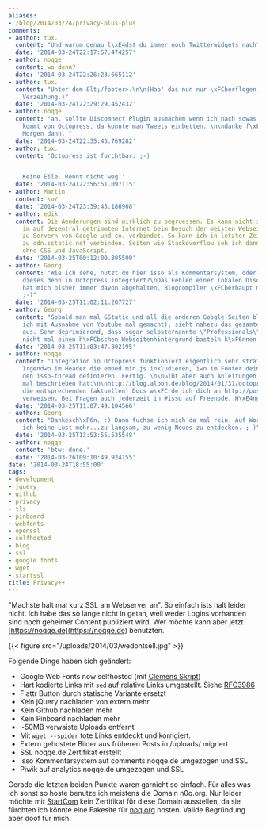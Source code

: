 ```yaml
---
aliases:
- /blog/2014/03/24/privacy-plus-plus
comments:
- author: tux.
  content: "Und warum genau l\xE4dst du immer noch Twitterwidgets nach?"
  date: '2014-03-24T22:17:57.474257'
- author: noqqe
  content: wo denn?
  date: '2014-03-24T22:26:23.665112'
- author: tux.
  content: "Unter dem &lt;/footer>.\n\n(Hab' das nun nur \xFCberflogen, nicht analysiert,
    Verzeihung.)"
  date: '2014-03-24T22:29:29.452432'
- author: noqqe
  content: "ah. sollte Discomnect Plugin ausmachem wenn ich nach sowas suche. \n\nDas
    kommt von Octopress, da konnte man Tweets einbetten. \n\ndanke f\xFCr den Hinweis.
    Morgen dann. "
  date: '2014-03-24T22:35:43.769282'
- author: tux.
  content: 'Octopress ist furchtbar. ;-)


    Keine Eile. Rennt nicht weg.'
  date: '2014-03-24T22:56:51.097115'
- author: Martin
  content: \o/
  date: '2014-03-24T23:39:45.186908'
- author: edik
  content: Die Aenderungen sind wirklich zu begruessen. Es kann nicht sein, dass man
    im auf dezentral getrimmten Internet beim Besuch der meisten Webseiten staendig
    zu Servern von Google und co. verbindet. So kann ich in letzter Zeit nur schlecht
    zu cdn.sstatic.net verbinden. Seiten wie Stackoverflow seh ich dann oldschoolmaessig
    ohne CSS und JavaScript.
  date: '2014-03-25T00:12:00.805500'
- author: Georg
  content: "Wie ich sehe, nutzt du hier isso als Kommentarsystem, oder?\nWie wird
    dieses denn in Octopress integriert?\nDas Fehlen einer lokalen Disqus-Alternative
    hat mich bisher immer davon abgehalten, Blogcompiler \xFCberhaupt mal auszuprobieren
    ;-)"
  date: '2014-03-25T11:02:11.207727'
- author: Georg
  content: "Sobald man mal GStatic und all die anderen Google-Seiten blockiert (habe
    ich mit Ausnahme von Youtube mal gemacht), sieht nahezu das gesamte Netz oldschoolm\xE4\xDFig
    aus. Sehr deprimierend, dass sogar selbsternannte \"Professionals\" ohne Google
    nicht mal einen h\xFCbschen Webseitenhintergrund basteln k\xF6nnen."
  date: '2014-03-25T11:03:47.802195'
- author: noqqe
  content: "Integration in Octopress funktioniert eigentlich sehr straight forward.
    Irgendwo im Header die embed.min.js inkludieren, iwo im Footer deines Post Templates
    den isso-thread definieren. Fertig. \n\nGibt aber auch Anleitungen wo das jemand
    mal beschrieben hat:\n\nhttp://blog.alboh.de/blog/2014/01/31/octopress-mit-isso-als-alternative-zu-disqus/\n\nF\xFCr
    die entsprechenden (aktuellen) Docs w\xFCrde ich dich an http://posativ.org/isso/docs/
    verweisen. Bei Fragen auch jederzeit in #isso auf Freenode. H\xE4nge da auch rum. "
  date: '2014-03-25T11:07:49.104566'
- author: Georg
  content: "Dankesch\xF6n. :) Dann fuchse ich mich da mal rein. Auf Wordpress habe
    ich keine Lust mehr...zu langsam, zu wenig Neues zu entdecken. ;-)"
  date: '2014-03-25T13:53:55.535548'
- author: noqqe
  content: 'btw: done.'
  date: '2014-03-26T09:10:49.924155'
date: '2014-03-24T18:55:00'
tags:
- development
- jquery
- github
- privacy
- tls
- pinboard
- webfonts
- openssl
- selfhosted
- blog
- ssl
- google fonts
- wget
- startssl
title: Privacy++
---
```


"Machste halt mal kurz SSL am Webserver an". So einfach ists halt leider
nicht.  Ich habe das so lange nicht in getan, weil weder Logins vorhanden
sind noch geheimer Content publiziert wird.  Wer möchte kann aber jetzt
[https://noqqe.de](https://noqqe.de) benutzten.

{{< figure src="/uploads/2014/03/wedontsell.jpg" >}}

Folgende Dinge haben sich geändert:

* Google Web Fonts now selfhosted (mit [Clemens Skript](https://neverpanic.de/blog/2014/03/19/downloading-google-web-fonts-for-local-hosting/))
* Hart kodierte Links mit `sed` auf relative Links umgestellt. Siehe
  [RFC3986](https://tools.ietf.org/html/rfc3986#section-4.2)
* Flattr Button durch statische Variante ersetzt
* Kein jQuery nachladen von extern mehr
* Kein Github nachladen mehr
* Kein Pinboard nachladen mehr
* ~50MB verwaiste Uploads entfernt
* Mit `wget --spider` tote Links entdeckt und korrigiert.
* Extern gehostete Bilder aus früheren Posts in /uploads/ migriert
* SSL noqqe.de Zertifikat erstellt
* Isso Kommentarsystem auf comments.noqqe.de umgezogen und SSL
* Piwik auf analytics.noqqe.de umgezogen und SSL

Gerade die letzten beiden Punkte waren garnicht so einfach. Für alles was
ich sonst so hoste benutze ich meistens die Domain n0q.org. Nur leider
möchte mir [StartCom](https://startssl.com) kein Zertifikat für diese
Domain ausstellen, da sie fürchten ich könnte eine Fakesite für
[noq.org](http://noq.org) hosten.  Valide Begründung aber doof für mich.